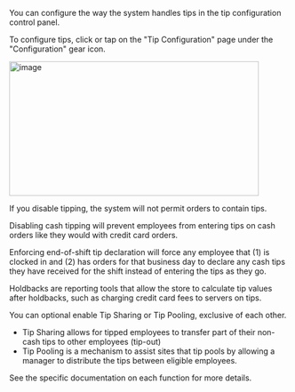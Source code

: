  You can configure the way the system handles tips in the tip configuration control panel. 
 
To configure tips, click or tap on the "Tip Configuration" page under the "Configuration" gear icon.
 
<img width="449" height="242" alt="image" src="https://github.com/user-attachments/assets/91a9e8b0-83fd-418d-a99a-05997916d669" />


If you disable tipping, the system will not permit orders to contain tips. 
 
Disabling cash tipping will prevent employees from entering tips on cash orders like they would with credit card orders.
 
Enforcing end-of-shift tip declaration will force any employee that (1) is clocked in and (2) has orders for that business day to declare any cash tips they have received for the shift instead of entering the tips as they go. 
 
Holdbacks are reporting tools that allow the store to calculate tip values after holdbacks, such as charging credit card fees to servers on tips. 

You can optional enable Tip Sharing or Tip Pooling, exclusive of each other.
- Tip Sharing allows for tipped employees to transfer part of their non-cash tips to other employees (tip-out)
- Tip Pooling is a mechanism to assist sites that tip pools by allowing a manager to distribute the tips between eligible employees.

See the specific documentation on each function for more details.

